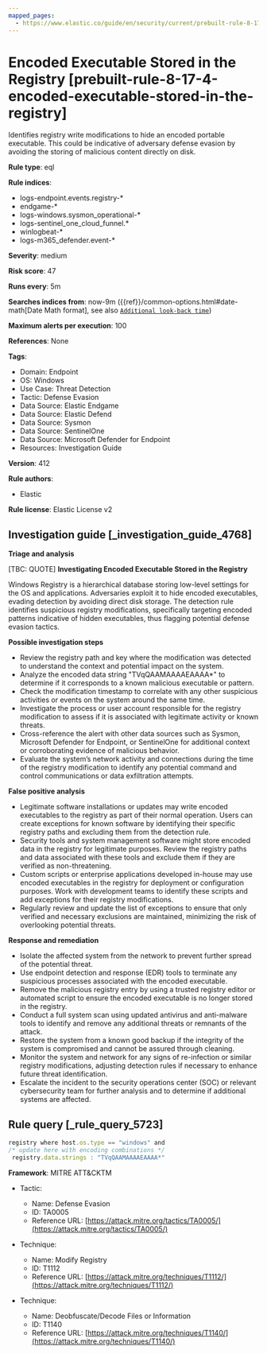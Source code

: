 ```yaml
---
mapped_pages:
  - https://www.elastic.co/guide/en/security/current/prebuilt-rule-8-17-4-encoded-executable-stored-in-the-registry.html
---
```


# Encoded Executable Stored in the Registry [prebuilt-rule-8-17-4-encoded-executable-stored-in-the-registry]

Identifies registry write modifications to hide an encoded portable executable. This could be indicative of adversary defense evasion by avoiding the storing of malicious content directly on disk.

**Rule type**: eql

**Rule indices**:

* logs-endpoint.events.registry-*
* endgame-*
* logs-windows.sysmon_operational-*
* logs-sentinel_one_cloud_funnel.*
* winlogbeat-*
* logs-m365_defender.event-*

**Severity**: medium

**Risk score**: 47

**Runs every**: 5m

**Searches indices from**: now-9m ({{ref}}/common-options.html#date-math[Date Math format], see also [`Additional look-back time`](docs-content://solutions/security/detect-and-alert/create-detection-rule.md#rule-schedule))

**Maximum alerts per execution**: 100

**References**: None

**Tags**:

* Domain: Endpoint
* OS: Windows
* Use Case: Threat Detection
* Tactic: Defense Evasion
* Data Source: Elastic Endgame
* Data Source: Elastic Defend
* Data Source: Sysmon
* Data Source: SentinelOne
* Data Source: Microsoft Defender for Endpoint
* Resources: Investigation Guide

**Version**: 412

**Rule authors**:

* Elastic

**Rule license**: Elastic License v2

## Investigation guide [_investigation_guide_4768]

**Triage and analysis**

[TBC: QUOTE]
**Investigating Encoded Executable Stored in the Registry**

Windows Registry is a hierarchical database storing low-level settings for the OS and applications. Adversaries exploit it to hide encoded executables, evading detection by avoiding direct disk storage. The detection rule identifies suspicious registry modifications, specifically targeting encoded patterns indicative of hidden executables, thus flagging potential defense evasion tactics.

**Possible investigation steps**

* Review the registry path and key where the modification was detected to understand the context and potential impact on the system.
* Analyze the encoded data string "TVqQAAMAAAAEAAAA*" to determine if it corresponds to a known malicious executable or pattern.
* Check the modification timestamp to correlate with any other suspicious activities or events on the system around the same time.
* Investigate the process or user account responsible for the registry modification to assess if it is associated with legitimate activity or known threats.
* Cross-reference the alert with other data sources such as Sysmon, Microsoft Defender for Endpoint, or SentinelOne for additional context or corroborating evidence of malicious behavior.
* Evaluate the system’s network activity and connections during the time of the registry modification to identify any potential command and control communications or data exfiltration attempts.

**False positive analysis**

* Legitimate software installations or updates may write encoded executables to the registry as part of their normal operation. Users can create exceptions for known software by identifying their specific registry paths and excluding them from the detection rule.
* Security tools and system management software might store encoded data in the registry for legitimate purposes. Review the registry paths and data associated with these tools and exclude them if they are verified as non-threatening.
* Custom scripts or enterprise applications developed in-house may use encoded executables in the registry for deployment or configuration purposes. Work with development teams to identify these scripts and add exceptions for their registry modifications.
* Regularly review and update the list of exceptions to ensure that only verified and necessary exclusions are maintained, minimizing the risk of overlooking potential threats.

**Response and remediation**

* Isolate the affected system from the network to prevent further spread of the potential threat.
* Use endpoint detection and response (EDR) tools to terminate any suspicious processes associated with the encoded executable.
* Remove the malicious registry entry by using a trusted registry editor or automated script to ensure the encoded executable is no longer stored in the registry.
* Conduct a full system scan using updated antivirus and anti-malware tools to identify and remove any additional threats or remnants of the attack.
* Restore the system from a known good backup if the integrity of the system is compromised and cannot be assured through cleaning.
* Monitor the system and network for any signs of re-infection or similar registry modifications, adjusting detection rules if necessary to enhance future threat identification.
* Escalate the incident to the security operations center (SOC) or relevant cybersecurity team for further analysis and to determine if additional systems are affected.


## Rule query [_rule_query_5723]

```js
registry where host.os.type == "windows" and
/* update here with encoding combinations */
 registry.data.strings : "TVqQAAMAAAAEAAAA*"
```

**Framework**: MITRE ATT&CKTM

* Tactic:

    * Name: Defense Evasion
    * ID: TA0005
    * Reference URL: [https://attack.mitre.org/tactics/TA0005/](https://attack.mitre.org/tactics/TA0005/)

* Technique:

    * Name: Modify Registry
    * ID: T1112
    * Reference URL: [https://attack.mitre.org/techniques/T1112/](https://attack.mitre.org/techniques/T1112/)

* Technique:

    * Name: Deobfuscate/Decode Files or Information
    * ID: T1140
    * Reference URL: [https://attack.mitre.org/techniques/T1140/](https://attack.mitre.org/techniques/T1140/)



